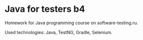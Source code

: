# Java for testers b4
Homework for Java programming course on software-testing.ru.

Used technologies: Java, TestNG, Gradle, Selenium. 
